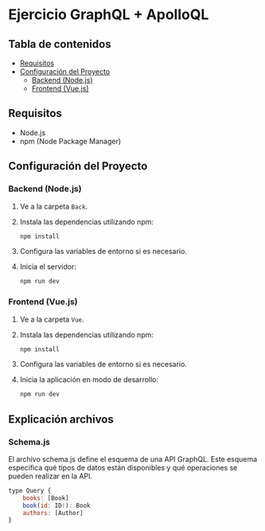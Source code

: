 # Ejercicio GraphQL + ApolloQL


## Tabla de contenidos

- [Requisitos](#requisitos)
- [Configuración del Proyecto](#configuración-del-proyecto)
  - [Backend (Node.js)](#backend-nodejs)
  - [Frontend (Vue.js)](#frontend-vuejs)

## Requisitos

- Node.js
- npm (Node Package Manager)

## Configuración del Proyecto

### Backend (Node.js)

1. Ve a la carpeta `Back`.

2. Instala las dependencias utilizando npm:

    ```bash
    npm install
    ```

3. Configura las variables de entorno si es necesario.

4. Inicia el servidor:

    ```bash
    npm run dev
    ```

### Frontend (Vue.js)

1. Ve a la carpeta `Vue`.

2. Instala las dependencias utilizando npm:

    ```bash
    npm install
    ```

3. Configura las variables de entorno si es necesario.

4. Inicia la aplicación en modo de desarrollo:

    ```bash
    npm run dev
    ```

## Explicación archivos

### Schema.js
El archivo schema.js define el esquema de una API GraphQL. Este esquema especifica qué tipos de datos están disponibles y qué operaciones se pueden realizar en la API.

```javascript
type Query {
    books: [Book]
    book(id: ID!): Book
    authors: [Author] 
}
```

